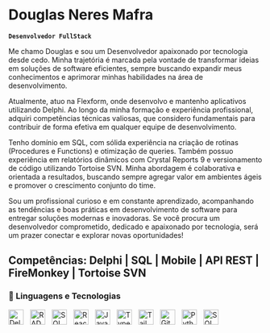 # Douglas Neres Mafra

**`Desenvolvedor FullStack`**

Me chamo Douglas e sou um Desenvolvedor apaixonado por tecnologia desde cedo. Minha trajetória é marcada pela vontade de transformar ideias em soluções de software eficientes, sempre buscando expandir meus conhecimentos e aprimorar minhas habilidades na área de desenvolvimento.

Atualmente, atuo na Flexform, onde desenvolvo e mantenho aplicativos utilizando Delphi. Ao longo da minha formação e experiência profissional, adquiri competências técnicas valiosas, que considero fundamentais para contribuir de forma efetiva em qualquer equipe de desenvolvimento.

Tenho domínio em SQL, com sólida experiência na criação de rotinas (Procedures e Functions) e otimização de queries. Também possuo experiência em relatórios dinâmicos com Crystal Reports 9 e versionamento de código utilizando Tortoise SVN.
Minha abordagem é colaborativa e orientada a resultados, buscando sempre agregar valor em ambientes ágeis e promover o crescimento conjunto do time.

Sou um profissional curioso e em constante aprendizado, acompanhando as tendências e boas práticas em desenvolvimento de software para entregar soluções modernas e inovadoras.
Se você procura um desenvolvedor comprometido, dedicado e apaixonado por tecnologia, será um prazer conectar e explorar novas oportunidades!

Competências: Delphi | SQL | Mobile | API REST | FireMonkey | Tortoise SVN
---

### 🤖 Linguagens e Tecnologias
<img 
    align="left" 
    alt="Delphi" 
    title="Delphi"
    width="30px" 
    style="padding-right: 10px;" 
    src="https://cdn.jsdelivr.net/gh/devicons/devicon@latest/icons/delphi/delphi-original.svg" 
/>
<img 
    align="left" 
    alt="RAD" 
    title="RAD"
    width="30px" 
    style="padding-right: 10px;" 
    src="https://cdn.jsdelivr.net/gh/devicons/devicon@latest/icons/radstudio/radstudio-original.svg" 
/>
<img 
    align="left" 
    alt="SQL" 
    title="SQÇ"
    width="30px" 
    style="padding-right: 10px;" 
    src="https://cdn.jsdelivr.net/gh/devicons/devicon@latest/icons/sqldeveloper/sqldeveloper-original.svg" 
/>
<img 
    align="left" 
    alt="React"
    title="React" 
    width="30px" 
    style="padding-right: 10px;" 
    src="https://cdn.jsdelivr.net/gh/devicons/devicon@latest/icons/react/react-original.svg" 
/>
<img 
    align="left" 
    alt="JavaScript" 
    title="JavaScript"
    width="30px" 
    style="padding-right: 10px;" 
    src="https://cdn.jsdelivr.net/gh/devicons/devicon@latest/icons/javascript/javascript-original.svg" 
/>
<img 
    align="left" 
    alt="TypeScript"
    title="TypeScript" 
    width="30px" 
    style="padding-right: 10px;" 
    src="https://cdn.jsdelivr.net/gh/devicons/devicon@latest/icons/typescript/typescript-original.svg" 
/>
<img 
    align="left" 
    alt="Tailwind" 
    title="Tailwind"
    width="30px" 
    style="padding-right: 10px;" 
    src="https://cdn.jsdelivr.net/gh/devicons/devicon@latest/icons/tailwindcss/tailwindcss-original.svg" 
/>
<img 
    align="left" 
    alt="Git" 
    title="Git"
    width="30px" 
    style="padding-right: 10px;" 
    src="https://cdn.jsdelivr.net/gh/devicons/devicon@latest/icons/git/git-original.svg" 
/>
<img 
    align="left" 
    alt="Python" 
    title="Python"
    width="30px" 
    style="padding-right: 10px;" 
    src="https://cdn.jsdelivr.net/gh/devicons/devicon@latest/icons/python/python-original.svg" 
/>
<img 
    align="left" 
    alt="SQL" 
    title="SQÇ"
    width="30px" 
    style="padding-right: 10px;" 
    src="https://cdn.jsdelivr.net/gh/devicons/devicon@latest/icons/vitejs/vitejs-original.svg" 
/>
<br/>
<br/>
